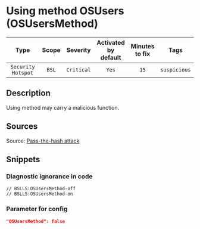 # Using method OSUsers (OSUsersMethod)

| Type | Scope | Severity | Activated<br/>by default | Minutes<br/>to fix | Tags |
| :-: | :-: | :-: | :-: | :-: | :-: |
| `Security Hotspot` | `BSL` | `Critical` | `Yes` | `15` | `suspicious` |

<!-- Блоки выше заполняются автоматически, не трогать -->
## Description
<!-- Описание диагностики заполняется вручную. Необходимо понятным языком описать смысл и схему работу -->
Using method may carry a malicious function.

## Sources
<!-- Необходимо указывать ссылки на все источники, из которых почерпнута информация для создания диагностики -->

Source: [Pass-the-hash attack](https://en.wikipedia.org/wiki/Pass_the_hash)

## Snippets

<!-- Блоки ниже заполняются автоматически, не трогать -->
### Diagnostic ignorance in code

```bsl
// BSLLS:OSUsersMethod-off
// BSLLS:OSUsersMethod-on
```

### Parameter for config

```json
"OSUsersMethod": false
```
